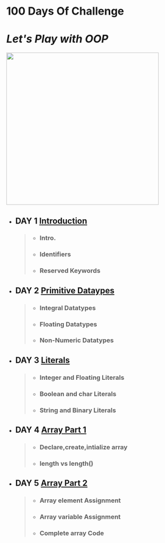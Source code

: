 # 100 Days Of Challenge
# *Let's Play with OOP*

<img src="https://user-images.githubusercontent.com/69478693/147401421-8f640725-4468-4072-ad6d-ce3059f74664.png" width="400" height="400">

* ## DAY 1 [Introduction](https://github.com/goalsachiever/100DaysOfChallenge/tree/master/src/Day1)
     > - ### Intro.
     > - ### Identifiers
     > - ### Reserved Keywords 
* ## DAY 2 [Primitive Dataypes](https://github.com/goalsachiever/100DaysOfChallenge/tree/master/src/Day2)
     > - ### Integral Datatypes
     > - ### Floating Datatypes
     > - ### Non-Numeric Datatypes
* ## DAY 3 [Literals](https://github.com/goalsachiever/100DaysOfChallenge/tree/master/src/Day3)
     > - ### Integer and Floating Literals
     > - ### Boolean and char Literals
     > - ### String and Binary Literals
* ## DAY 4 [Array Part 1](https://github.com/goalsachiever/100DaysOfChallenge/tree/master/src/Day4)
     > - ### Declare,create,intialize array
     > - ### length vs length()
* ## DAY 5 [Array Part 2](https://github.com/goalsachiever/100DaysOfChallenge/tree/master/src/Day5)
     > - ### Array element Assignment
     > - ### Array variable Assignment
     > - ### Complete array Code 


